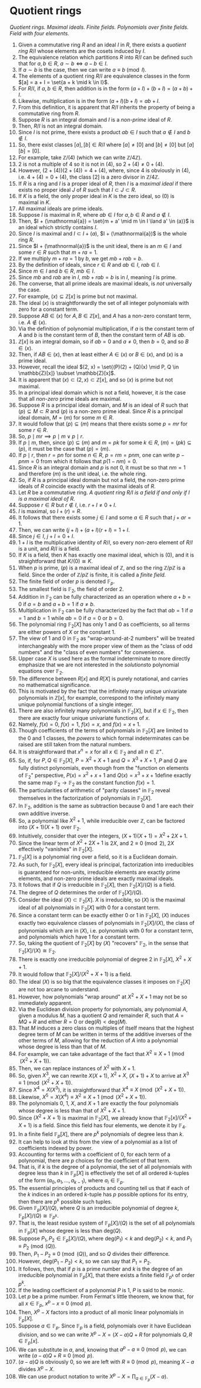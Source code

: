 # Quotient rings

*Quotient rings. Maximal ideals. Finite fields. Polynomials over finite fields. Field with four elements.*

1. Given a commutative ring $R$ and an ideal $I$ in $R$, there exists a *quotient ring* $R/I$ whose elements are the cosets induced by $I$.
2. The equivalence relation which partitions $R$ into $R/I$ can be defined such that for $a, b \in R$, $a \sim b \iff a - b \in I$.
3. If $a \sim b$ is the case, then we can write $a \equiv b \pmod{I}$.
4. The elements of a quotient ring $R/I$ are equivalence classes in the form $[a] = a + I = \set{a + k \mid k \in I}$.
5. For $R/I$, if $a, b \in R$, then addition is in the form $(a + I) + (b + I) = (a + b) + I$.
6. Likewise, multiplication is in the form $(a + I)(b + I) = ab + I$.
7. From this definition, it is apparent that $R/I$ inherits the property of being a commutative ring from $R$.
8. Suppose $R$ is an integral domain and $I$ is a *non-prime* ideal of $R.$
9. Then, $R/I$ is not an integral domain.
10. Since $I$ is not prime, there exists a product $ab \in I$ such that $a \notin I$ and $b \notin I$.
11. So, there exist classes $[a], [b] \in R/I$ where $[a] \neq [0]$ and $[b] \neq [0]$ but $[a][b] = [0]$.
12. For example, take $\mathbb{Z}/(4)$ (which we can write $\mathbb{Z}/4\mathbb{Z}$).
13. $2$ is not a multiple of $4$ so it is not in $(4)$, so $2 + (4) \neq 0 + (4)$.
14. However, $(2 + (4))(2 + (4)) = 4 + (4)$, where, since $4$ is obviously in $(4)$, i.e. $4 + (4) = 0 + (4)$, the class $[2]$ is a zero divisor in $\mathbb{Z}/4\mathbb{Z}.$
15. If $R$ is a ring and $I$ is a proper ideal of $R$, then $I$ is a *maximal ideal* if there exists no proper ideal $J$ of $R$ such that $I \subset J \subset R$.
16. If $K$ is a field, the only proper ideal in $K$ is the zero ideal, so $(0)$ is maximal in $K$.
17. All maximal ideals are prime ideals.
18. Suppose $I$ is maximal in $R$, where $ab \in I$ for $a, b \in R$ and $a \notin I$.
19. Then, $I + (\mathnormal{a}) = \set{m + a' \mid m \in I \land a' \in (a)}$ is an ideal which strictly contains $I$.
20. Since $I$ is maximal and $I \subset I + (a)$, $I + (\mathnormal{a})$ is the whole ring $R$.
21. Since $I + (\mathnormal{a})$ is the unit ideal, there is an $m \in I$ and some $r \in R$ such that $m + ra = 1$.
22. If we multiply $m + ra = 1$ by $b$, we get $mb + rab = b$.
23. By the definition of ideals, since $r \in R$ and $ab \in I$, $rab \in I$.
24. Since $m \in I$ and $b \in R$, $mb \in I$.
25. Since $mb$ and $rab$ are in $I$, $mb + rab = b$ is in $I$, meaning $I$ is prime.
26. The converse, that all prime ideals are maximal ideals, is *not* universally the case.
27. For example, $(x) \subseteq \mathbb{Z}[x]$ is prime but not maximal.
28. The ideal $(x)$ is straightforwardly the set of all integer polynomials with zero for a constant term.
29. Suppose $AB \in (x)$ for $A, B \in \mathbb{Z}[x]$, and $A$ has a non-zero constant term, i.e. $A \notin (x)$.
30. Via the definition of polynomial multiplication, if $a$ is the constant term of $A$ and $b$ is the constant term of $B$, then the constant term of $AB$ is $ab$.
31. $\mathbb{Z}[x]$ is an integral domain, so if $ab = 0$ and $a \neq 0$, then $b = 0$, and so $B \in (x)$.
32. Then, if $AB \in (x)$, then at least either $A \in (x)$ or $B \in (x)$, and $(x)$ is a prime ideal.
33. However, recall the ideal $(2, x) = \set{(P)(2) + (Q)(x) \mid P, Q \in \mathbb{Z}[x]} \subset \mathbb{Z}[x]$.
34. It is apparent that $(x) \subset (2, x) \subset \mathbb{Z}[x]$, and so $(x)$ is prime but not maximal.
35. In a principal ideal domain which is not a field, however, it *is* the case that all *non-zero* prime ideals are maximal.
36. Suppose $R$ is a principal ideal domain, and $M$ is an ideal of $R$ such that $(p) \subseteq M \subset R$ and $(p)$ is a non-zero prime ideal. Since $R$ is a principal ideal domain, $M = (m)$ for some $m \in R$.
37. It would follow that $(p) \subseteq (m)$ means that there exists some $p = mr$ for some $r \in R$.
38. So, $p \mid mr \implies p\mid m \lor p\mid r$.
39. If $p \mid m$, then, since $(p) \subseteq (m)$ and $m = pk$ for some $k \in R$, $(m) = (pk) \subseteq (p)$, it must be the case that $(p) = (m)$.
40. If $p \mid r$, then $r = pn$ for some $n \in R$, $p = rm = pnm$, one can write $p - pnm = 0$ from which it follows that $p(1 - nm) = 0$.
41. Since $R$ is an integral domain and $p$ is not $0$, it must be so that $nm = 1$ and therefore $(m)$ is the unit ideal, i.e. the whole ring.
42. So, if $R$ is a principal ideal domain but not a field, the non-zero prime ideals of $R$ coincide exactly with the maximal ideals of $R$.
43. Let $R$ be a commutative ring. *A quotient ring $R/I$ is a field if and only if $I$ is a maximal ideal of $R$.*
44. Suppose $r \in R$ but $r \notin I$, i.e. $r + I \neq 0 + I$.
45. $I$ is maximal, so $I + (r) = R$.
46. It follows that there exists some $j \in I$ and some $a \in R$ such that $j + ar = 1$.
47. Then, we can write $(j + I) + (a + I)(r + I) = 1 + I$.
48. Since $j \in I$, $j + I = 0 + I$.
49. $1 + I$ is the multiplicative identity of $R/I$, so every non-zero element of $R/I$ is a unit, and $R/I$ is a field.
50. If $K$ is a field, then $K$ has exactly one maximal ideal, which is $(0)$, and it is straightforward that $K/(0) \cong K$.
51. When $p$ is prime, $(p)$ is a maximal ideal of $\mathbb{Z}$, and so the ring $\mathbb{Z}/p\mathbb{Z}$ is a field. Since the order of $\mathbb{Z}/p\mathbb{Z}$ is finite, it is called a *finite field.*
52. The finite field of order $p$ is denoted $\mathbb{F}_p$.
53. The smallest field is $\mathbb{F}_2$, the field of order $2$.
54. Addition in $\mathbb{F}_2$ can be fully characterized as an operation where $a + b = 0$ if $a = b$ and $a + b = 1$ if $a \neq b$.
55. Multiplication in $\mathbb{F}_2$ can be fully characterized by the fact that $ab = 1$ if $a = 1$ and $b = 1$ while $ab = 0$ if $a = 0$ or $b = 0$.
56. The polynomial ring $\mathbb{F}_2[X]$ has only $1$ and $0$ as coefficients, so all terms are either powers of $X$ or the constant $1$.
57. The view of $1$ and $0$ in $\mathbb{F}_2$ as "wrap-around-at-$2$ numbers" will be treated interchangeably with the more proper view of them as the "class of odd numbers" and the "class of even numbers" for convenience.
58. Upper case $X$ is used here as the formal indeterminate to more directly emphasize that we are not interested in the *solutions*to polynomial equations over $\mathbb{F}_2$.
59. The difference between $R[x]$ and $R[X]$ is purely notational, and carries no mathematical significance.
60. This is motivated by the fact that the infinitely many unique univariate polynomials in $\mathbb{Z}[x]$, for example, correspond to the infinitely many unique polynomial functions of a single integer.
61. There are also infinitely many polynomials in $\mathbb{F}_2[X]$, but if $x \in \mathbb{F}_2$, then there are exactly four unique univariate functions of $x$.
62. Namely, $f(x) = 0$, $f(x) = 1$, $f(x) = x$, and $f(x) = x + 1$.
63. Though coefficients of the terms of polynomials in $\mathbb{F}_2[X]$ are limited to the $0$ and $1$ classes, the *powers* to which formal indeterminates can be raised are still taken from the natural numbers.
64. It is straightforward that $x^n = x$ for all $x \in \mathbb{F}_2$ and all $n \in \mathbb{Z}^+$.
65. So, if, for $P, Q \in \mathbb{F}_2[X]$, $P = X^2 + X + 1$ and $Q = X^3 + X + 1$, $P$ and $Q$ are fully distinct polynomials, even though from the "function on elements of $\mathbb{F}_2$" perspective, $P(x) = x^2 + x + 1$ and $Q(x) = x^3 + x + 1$define exactly the same map $\mathbb{F}_2 \to \mathbb{F}_2$ as the constant function $f(x) = 1$.
66. The particularities of arithmetic of "parity classes" in $\mathbb{F}_2$ reveal themselves in the factorization of polynomials in $\mathbb{F}_2[X]$.
67. In $\mathbb{F}_2$, addition is the same as subtraction because $0$ and $1$ are each their own additive inverse.
68. So, a polynomial like $X^2 + 1$, while irreducible over $\mathbb{Z}$, can be factored into $(X + 1)(X + 1)$ over $\mathbb{F}_2$.
69. Intuitively, consider that over the integers, $(X + 1)(X + 1) = X^2 + 2X + 1$.
70. Since the linear term of $X^2 + 2X + 1$ is $2X$, and $2 \equiv 0 \pmod{2}$, $2X$ effectively "vanishes" in $\mathbb{F}_2[X]$.
71. $\mathbb{F}_2[X]$ is a polynomial ring over a field, so it is a Euclidean domain.
72. As such, for $\mathbb{F}_2[X]$, every ideal is principal, factorization into irreducibles is guaranteed for non-units, irreducible elements are exactly prime elements, and non-zero prime ideals are exactly maximal ideals.
73. It follows that if $Q$ is irreducible in $\mathbb{F}_2[X]$, then $\mathbb{F}_2[X]/(Q)$ is a field.
74. The degree of $Q$ determines the order of $\mathbb{F}_2[X]/(Q)$.
75. Consider the ideal $(X) \subset \mathbb{F}_2[X]$. $X$ is irreducible, so $(X)$ is the maximal ideal of all polynomials in $\mathbb{F}_2[X]$ with $0$ for a constant term.
76. Since a constant term can be exactly either $0$ or $1$ in $\mathbb{F}_2[X]$, $(X)$ induces exactly two equivalence classes of polynomials in $\mathbb{F}_2[X]/(X),$ the class of polynomials which are in $(X)$, i.e. polynomials with $0$ for a constant term, and polynomials which have $1$ for a constant term.
77. So, taking the quotient of $\mathbb{F}_2[X]$ by $(X)$ "recovers" $\mathbb{F}_2,$ in the sense that $\mathbb{F}_2[X]/(X) \cong \mathbb{F}_2$.
78. There is exactly one irreducible polynomial of degree $2$ in $\mathbb{F}_2[X],$ $X^2 + X + 1$.
79. It would follow that $\mathbb{F}_2[X]/(X^2 + X + 1)$ is a field.
80. The ideal $(X)$ is so big that the equivalence classes it imposes on $\mathbb{F}_2[X]$ are not too arcane to understand.
81. However, how polynomials "wrap around" at $X^2 + X + 1$ may not be so immediately apparent.
82. Via the Euclidean division property for polynomials, any polynomial $A$, given a modulus $M$, has a quotient $Q$ and remainder $R$, such that $A = MQ + R$ and either $R = 0$ or $\text{deg}(R) < \text{deg}(M)$.
83. That $M$ induces a zero class on multiples of itself means that the highest degree term of $M$ can be written in terms of the additive inverses of the other terms of $M$, allowing for the reduction of $A$ into a polynomial whose degree is less than that of $M$.
84. For example, we can take advantage of the fact that $X^2 \equiv X + 1 \pmod{(X^2 + X + 1)}$.
85. Then, we can replace instances of $X^2$ with $X + 1$.
86. So, given $X^3$, we can rewrite $X(X + 1)$, $X^2 + X$, $(X + 1) + X$ to arrive at $X^3 \equiv 1 \pmod{(X^2 + X + 1)}$.
87. Since $X^4 = X(X^3),$ it is straightforward that $X^4 \equiv X \pmod{(X^2 + X + 1)}$.
88. Likewise, $X^5 = X(X^4) \equiv X^2 \equiv X + 1 \pmod{(X^2 + X + 1)}$.
89. The polynomials $0$, $1$, $X$, and $X + 1$ are exactly the four polynomials whose degree is less than that of $X^2 + X + 1$.
90. Since $(X^2 + X + 1)$ is maximal in $\mathbb{F}_2[X]$, we already know that $\mathbb{F}_2[x]/(X^2 + X + 1)$ is a field. Since this field has four elements, we denote it by $\mathbb{F}_4$.
91. In a finite field $\mathbb{F}_p[X]$, there are $p^k$ polynomials of degree less than $k$.
92. It can help to look at this from the view of a polynomial as a list of coefficients indexed by power.
93. Accounting for terms with a coefficient of $0$, for each term of a polynomial, there are $p$ choices for the coefficient of that term.
94. That is, if $k$ is the degree of a polynomial, the set of all polynomials with degree less than $k$ in $\mathbb{F}_p[X]$ is effectively the set of all ordered $k$-tuples of the form $(a_0, a_1, {...}, a_{k-1})$, where $a_i \in \mathbb{F}_p.$
95. The essential principles of products and counting tell us that if each of the $k$ indices in an ordered $k$-tuple has $p$ possible options for its entry, then there are $p^k$ possible such tuples.
96. Given $\mathbb{F}_p[X]/(Q)$, where $Q$ is an irreducible polynomial of degree $k$, $\mathbb{F}_p[X]/(Q) \cong \mathbb{F}_{p^k}$.
97. That is, the least residue system of $\mathbb{F}_p[X]/(Q)$ is the set of all polynomials in $\mathbb{F}_p[X]$ whose degree is less than $\text{deg}(Q)$.
98. Suppose $P_1, P_2 \in \mathbb{F}_p[X]/(Q)$, where $\text{deg}(P_1) < k$ and $\text{deg}(P_2) < k,$ and $P_1 \equiv P_2 \pmod{(Q)}$.
99. Then, $P_1 - P_2 \equiv 0 \pmod{(Q)}$, and so $Q$ divides their difference.
100. However, $\text{deg}(P_1 - P_2) < k$, so we can say that $P_1 = P_2$.
101. It follows, then, that if $p$ is a prime number and $k$ is the degree of an irreducible polynomial in $\mathbb{F}_{p}[X]$, that there exists a finite field $\mathbb{F}_{p^k}$ of order $p^k$.
102. If the leading coefficient of a polynomial $P$ is $1$, $P$ is said to be *monic*.
103. Let $p$ be a prime number. From Fermat's little theorem, we know that, for all $x \in \mathbb{F}_p$, $x^p - x \equiv 0 \pmod{p}$.
104. Then, $X^p - X$ factors into a product of all monic linear polynomials in $\mathbb{F}_p[X]$.
105. Suppose $a \in \mathbb{F}_p$. Since $\mathbb{F}_p$ is a field, polynomials over it have Euclidean division, and so we can write $X^p - X = (X - a)Q + R$ for polynomials $Q, R \in \mathbb{F}_p[x]$.
106. We can substitute in $a$, and, knowing that $a^p - a \equiv 0 \pmod{p},$ we can write $(a - a)Q + R \equiv 0 \pmod{p}$.
107. $(a - a)Q$ is obviously $0$, so we are left with $R \equiv 0 \pmod{p}$, meaning $X - a$ divides $X^p - X$.
108. We can use product notation to write $X^p - X = \prod_{a \in \mathbb{F}_p}(X - a)$.
